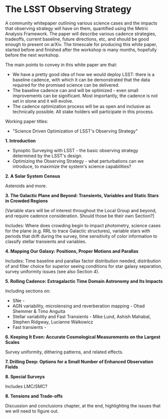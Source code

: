 # The LSST Observing Strategy

A community whitepaper outlining various science cases and the impacts that observing strategy will have on them, quantified using the Metric Analysis Framework. The paper will describe various cadence strategies, tradeoffs, current baseline, future directions, etc, and should be good enough to present on arXiv. The timescale for producing this white paper, started before and finished after the workshop is many months, hopefully before the next workshop. 

The main points to convey in this white paper are that:

* We have a pretty good idea of how we would deploy LSST: there is a baseline cadence, with which it can be demonstrated that the data required for the promised science can be delivered.
* The baseline cadence can and will be optimized - even small improvements can be significant. Most importantly, the cadence is not set in stone and it will evolve.
* The cadence optimization process will be as open and inclusive as technically possible. All stake holders will participate in this process.

Working paper titles:

* "Science Driven Optimization of LSST's Observing Strategy"

**1. Introduction**
  * Synoptic Surveying with LSST - the basic observing strategy determined by the LSST's design.
  * Optimizing the Observing Strategy - what perturbations can we introduce, to maximize the system's science capabilities?

**2. A Solar System Census**

Asteroids and more.

**3. The Galactic Plane and Beyond: Transients, Variables and Static Stars in Crowded Regions**

[Variable stars will be of interest throughout the Local Group and beyond, and require cadence consideration.  Should those be their own Section?]

Includes: Where does crowding begin to impact photometry, science cases for the plane (e.g. RRL to trace Galactic structures), variable stars with periods that drift during the survey, time sensitivity of color information to classify stellar transients and variables.

**4. Mapping Our Galaxy: Positions, Proper Motions and Parallax**

Includes: Time baseline and parallax factor distribution needed, distribution of and filter choice for superior seeing conditions for star galaxy separation, survey uniformity issues (see also Section 4).

**5. Rolling Cadence: Extragalactic Time Domain Astronomy and Its Impacts**

Including sections on: 

* SNe - 
* AGN variability, microlensing and reverberation mapping - Ohad Shemmer & Timo Anguita
* Stellar variability and Fast Transients - Mike Lund, Ashish Mahabal, Stephen Ridgway, Lucianne Walkowicz
* Fast transients - 


**6. Keeping It Even: Accurate Cosmological Measurements on the Largest Scales**

Survey uniformity, dithering patterns, and related effects.

**7. Drilling Deep: Options for a Small Number of Enhanced Observation Fields**

**8. Special Surveys**

Includes LMC/SMC?

**8. Tensions and Trade-offs**

Discussion and conclusions chapter, at the end, highlighting the issues that we will need to figure out.

